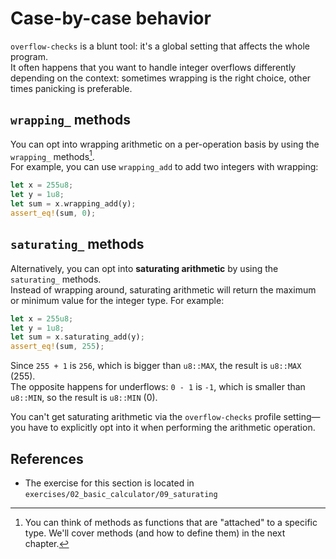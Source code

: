 # Case-by-case behavior

`overflow-checks` is a blunt tool: it's a global setting that affects the whole program.  
It often happens that you want to handle integer overflows differently depending on the context: sometimes
wrapping is the right choice, other times panicking is preferable.

## `wrapping_` methods

You can opt into wrapping arithmetic on a per-operation basis by using the `wrapping_` methods[^method].  
For example, you can use `wrapping_add` to add two integers with wrapping:

```rust
let x = 255u8;
let y = 1u8;
let sum = x.wrapping_add(y);
assert_eq!(sum, 0);
```

## `saturating_` methods

Alternatively, you can opt into **saturating arithmetic** by using the `saturating_` methods.  
Instead of wrapping around, saturating arithmetic will return the maximum or minimum value for the integer type.
For example:

```rust
let x = 255u8;
let y = 1u8;
let sum = x.saturating_add(y);
assert_eq!(sum, 255);
```

Since `255 + 1` is `256`, which is bigger than `u8::MAX`, the result is `u8::MAX` (255).  
The opposite happens for underflows: `0 - 1` is `-1`, which is smaller than `u8::MIN`, so the result is `u8::MIN` (0).

You can't get saturating arithmetic via the `overflow-checks` profile setting—you have to explicitly opt into it
when performing the arithmetic operation.

## References

- The exercise for this section is located in `exercises/02_basic_calculator/09_saturating`

[^method]: You can think of methods as functions that are "attached" to a specific type.
    We'll cover methods (and how to define them) in the next chapter.